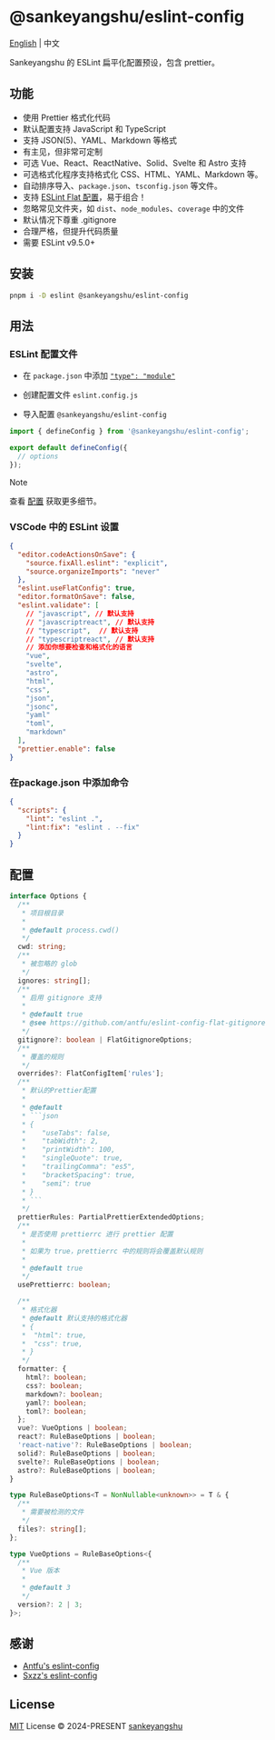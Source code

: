 # @sankeyangshu/eslint-config

[English](./README.md) | 中文

Sankeyangshu 的 ESLint 扁平化配置预设，包含 prettier。

## 功能

- 使用 Prettier 格式化代码
- 默认配置支持 JavaScript 和 TypeScript
- 支持 JSON(5)、YAML、Markdown 等格式
- 有主见，但非常可定制
- 可选 Vue、React、ReactNative、Solid、Svelte 和 Astro 支持
- 可选格式化程序支持格式化 CSS、HTML、YAML、Markdown 等。
- 自动排序导入、`package.json`、`tsconfig.json` 等文件。
- 支持 [ESLint Flat 配置](https://eslint.org/docs/latest/use/configure/configuration-files-new)，易于组合！
- 忽略常见文件夹，如 `dist`、`node_modules`、`coverage` 中的文件
- 默认情况下尊重 .gitignore
- 合理严格，但提升代码质量
- 需要 ESLint v9.5.0+

## 安装

```bash
pnpm i -D eslint @sankeyangshu/eslint-config
```

## 用法

### ESLint 配置文件

- 在 `package.json` 中添加 [`"type": "module"`](https://nodejs.org/api/packages.html#type)

- 创建配置文件 `eslint.config.js`

- 导入配置 `@sankeyangshu/eslint-config`

```js
import { defineConfig } from '@sankeyangshu/eslint-config';

export default defineConfig({
  // options
});
```

> [!NOTE]
> 查看 [配置](#配置) 获取更多细节。

### VSCode 中的 ESLint 设置

```json
{
  "editor.codeActionsOnSave": {
    "source.fixAll.eslint": "explicit",
    "source.organizeImports": "never"
  },
  "eslint.useFlatConfig": true,
  "editor.formatOnSave": false,
  "eslint.validate": [
    // "javascript", // 默认支持
    // "javascriptreact", // 默认支持
    // "typescript",  // 默认支持
    // "typescriptreact", // 默认支持
    // 添加你想要检查和格式化的语言
    "vue",
    "svelte",
    "astro",
    "html",
    "css",
    "json",
    "jsonc",
    "yaml"
    "toml",
    "markdown"
  ],
  "prettier.enable": false
}
```

### 在package.json 中添加命令

```json
{
  "scripts": {
    "lint": "eslint .",
    "lint:fix": "eslint . --fix"
  }
}
```

## 配置

````typescript
interface Options {
  /**
   * 项目根目录
   *
   * @default process.cwd()
   */
  cwd: string;
  /**
   * 被忽略的 glob
   */
  ignores: string[];
  /**
   * 启用 gitignore 支持
   *
   * @default true
   * @see https://github.com/antfu/eslint-config-flat-gitignore
   */
  gitignore?: boolean | FlatGitignoreOptions;
  /**
   * 覆盖的规则
   */
  overrides?: FlatConfigItem['rules'];
  /**
   * 默认的Prettier配置
   *
   * @default
   * ```json
   * {
   *    "useTabs": false,
   *    "tabWidth": 2,
   *    "printWidth": 100,
   *    "singleQuote": true,
   *    "trailingComma": "es5",
   *    "bracketSpacing": true,
   *    "semi": true
   * }
   * ```
   */
  prettierRules: PartialPrettierExtendedOptions;
  /**
   * 是否使用 prettierrc 进行 prettier 配置
   *
   * 如果为 true，prettierrc 中的规则将会覆盖默认规则
   *
   * @default true
   */
  usePrettierrc: boolean;

  /**
   * 格式化器
   * @default 默认支持的格式化器
   * {
   *  "html": true,
   *  "css": true,
   * }
   */
  formatter: {
    html?: boolean;
    css?: boolean;
    markdown?: boolean;
    yaml?: boolean;
    toml?: boolean;
  };
  vue?: VueOptions | boolean;
  react?: RuleBaseOptions | boolean;
  'react-native'?: RuleBaseOptions | boolean;
  solid?: RuleBaseOptions | boolean;
  svelte?: RuleBaseOptions | boolean;
  astro?: RuleBaseOptions | boolean;
}

type RuleBaseOptions<T = NonNullable<unknown>> = T & {
  /**
   * 需要被检测的文件
   */
  files?: string[];
};

type VueOptions = RuleBaseOptions<{
  /**
   * Vue 版本
   *
   * @default 3
   */
  version?: 2 | 3;
}>;
````

## 感谢

- [Antfu's eslint-config](https://github.com/antfu/eslint-config)
- [Sxzz's eslint-config](https://github.com/sxzz/eslint-config)

## License

[MIT](./LICENSE) License &copy; 2024-PRESENT [sankeyangshu](https://github.com/sankeyangshu)
